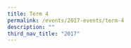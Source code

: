 ```yaml
---
title: Term 4
permalink: /events/2017-events/term-4
description: ""
third_nav_title: "2017"
---
```

